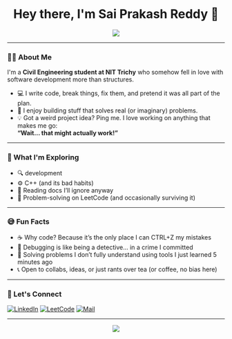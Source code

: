 <h1 align="center">Hey there, I'm Sai Prakash Reddy 👋</h1>

<p align="center">
  <img src="https://readme-typing-svg.demolab.com?font=Fira+Code&pause=1000&color=F59E0B&center=true&vCenter=true&width=440&lines=Full-time+Civil+Engineer+🛠️;Part-time+Bug+Fixer+%F0%9F%90%9B;Open+to+Project+Ideas+%F0%9F%92%A1;Code%2C+Break%2C+Fix%2C+Repeat+%F0%9F%94%A5" />
</p>

---

### 👷‍♂️ About Me

I'm a **Civil Engineering student at NIT Trichy** who somehow fell in love with software development more than structures.

- 💻 I write code, break things, fix them, and pretend it was all part of the plan.  
- 🧠 I enjoy building stuff that solves real (or imaginary) problems.  
- 💡 Got a weird project idea? Ping me. I love working on anything that makes me go:  
  **“Wait… that might actually work!”**

---

### 🧪 What I'm Exploring

- 🔍 development
- ⚙️ C++ (and its bad habits)  
- 📜 Reading docs I’ll ignore anyway  
- 🧠 Problem-solving on LeetCode (and occasionally surviving it)

---

### 😅 Fun Facts

- ☕ Why code? Because it’s the only place I can CTRL+Z my mistakes  
- 🔧 Debugging is like being a detective… in a crime I committed  
- 🧩 Solving problems I don’t fully understand using tools I just learned 5 minutes ago  
- 📞 Open to collabs, ideas, or just rants over tea (or coffee, no bias here)

---

### 🔗 Let's Connect

[![LinkedIn](https://img.shields.io/badge/LinkedIn-blue?style=flat-square&logo=linkedin)](https://www.linkedin.com/in/sai-prakash-reddy-kakularam-323273280/)
[![LeetCode](https://img.shields.io/badge/LeetCode-orange?style=flat-square&logo=leetcode)](https://leetcode.com/u/saiprakash_nitt/)
[![Mail](https://img.shields.io/badge/Email-grey?style=flat-square&logo=gmail)](mailto:kakularamsaiprakashreddy9@example.com)

---

<p align="center">
  <img src="https://github-readme-stats.vercel.app/api?username=saiprakashreddy&show_icons=true&theme=radical" />
</p>
